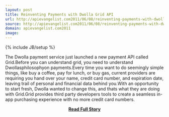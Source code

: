 ```yaml
---
layout: post
title: Reinventing Payments with Dwolla Grid API
url: http://apievangelist.com2011/06/08/reinventing-payments-with-dwolla-grid-api/
source: http://apievangelist.com2011/06/08/reinventing-payments-with-dwolla-grid-api/
domain: apievangelist.com2011
image: 
---
```

{% include JB/setup %}<p>The Dwolla payment service just launched a new payment API called Grid.Before you can understand grid, you need to understand Dwollasphilosophyon payments.Every time you want to do seemingly simple things, like buy a coffee, pay for lunch, or buy gas, current providers are requiring you hand over your name, credit card number, and expiration date, leaving trail of personal and financial data behind you.With an opportunity to start fresh, Dwolla wanted to change this, and thats what they are doing with Grid.Grid provides third party developers tools to create a seamless in-app purchasing experience with no more credit card numbers.</p>
<center><p><a href="http://apievangelist.com2011/06/08/reinventing-payments-with-dwolla-grid-api/" style='padding:25px; font-sze:18px; font-weight: bold;'>Read Full Story</a></p></center>
